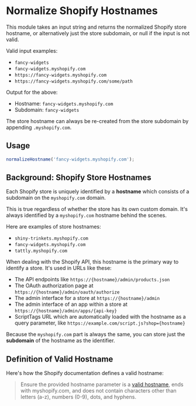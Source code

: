 # Normalize Shopify Hostnames

This module takes an input string and returns the normalized Shopify store hostname, or alternatively just the store subdomain, or null if the input is not valid.

Valid input examples:

- `fancy-widgets`
- `fancy-widgets.myshopify.com`
- `https://fancy-widgets.myshopify.com`
- `https://fancy-widgets.myshopify.com/some/path`

Output for the above:

- Hostname: `fancy-widgets.myshopify.com`
- Subdomain: `fancy-widgets`

The store hostname can always be re-created from the store subdomain by appending `.myshopify.com`.

## Usage

```js
normalizeHostname('fancy-widgets.myshopify.com');
```

## Background: Shopify Store Hostnames

Each Shopify store is uniquely identified by a **hostname** which consists of a subdomain on the `myshopify.com` domain.

This is true regardless of whether the store has its own custom domain. It's always identified by a `myshopify.com` hostname behind the scenes.

Here are examples of store hostnames:

- `shiny-trinkets.myshopify.com`
- `fancy-widgets.myshopify.com`
- `tattly.myshopify.com`

When dealing with the Shopify API, this hostname is the primary way to identify a store. It's used in URLs like these:

- The API endpoints like `https://{hostname}/admin/products.json`
- The OAuth authorization page at `https://{hostname}/admin/oauth/authorize`
- The admin interface for a store at `https://{hostname}/admin`
- The admin interface of an app within a store at `https://{hostname}/admin/apps/{api-key}`
- ScriptTags URL which are automatically loaded with the hostname as a query parameter, like `https://example.com/script.js?shop={hostname}`

Because the `myshopify.com` part is always the same, you can store just the **subdomain** of the hostname as the identifier.

## Definition of Valid Hostname

Here's how the Shopify documentation defines a valid hostname:

> Ensure the provided hostname parameter is a [valid hostname](https://en.wikipedia.org/wiki/Hostname#Restrictions_on_valid_host_names), ends with myshopify.com, and does not contain characters other than letters (a-z), numbers (0-9), dots, and hyphens.

